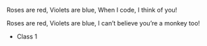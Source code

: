 Roses are red,
Violets are blue,
When I code, I think of you!

Roses are red,
Violets are blue,
I can’t believe you’re a monkey too!

- Class 1
